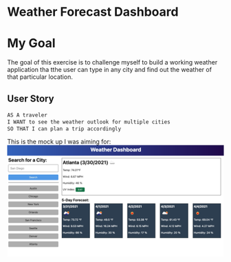 # Weather Forecast Dashboard

# My Goal

The goal of this exercise is to challenge myself to build a working weather application tha tthe user can type in any city and find out the weather of that particular location.

## User Story

```
AS A traveler
I WANT to see the weather outlook for multiple cities
SO THAT I can plan a trip accordingly
```

This is the mock up I was aiming for:
![The weather app includes a search option, a list of cities, and a five-day forecast and current weather conditions for Atlanta.](./assets/images/06-server-side-apis-homework-demo.png)

